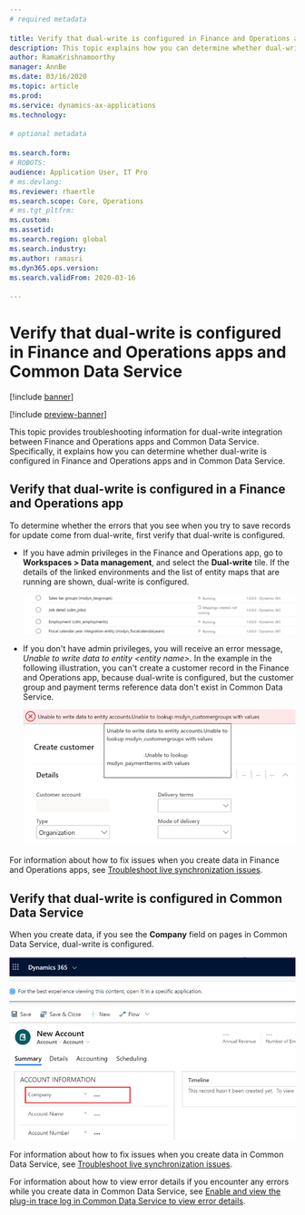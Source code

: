 ```yaml
---
# required metadata

title: Verify that dual-write is configured in Finance and Operations apps and Common Data Service
description: This topic explains how you can determine whether dual-write is configured in Finance and Operations apps and in Common Data Service.
author: RamaKrishnamoorthy 
manager: AnnBe
ms.date: 03/16/2020
ms.topic: article
ms.prod: 
ms.service: dynamics-ax-applications
ms.technology: 

# optional metadata

ms.search.form: 
# ROBOTS: 
audience: Application User, IT Pro
# ms.devlang: 
ms.reviewer: rhaertle
ms.search.scope: Core, Operations
# ms.tgt_pltfrm: 
ms.custom: 
ms.assetid: 
ms.search.region: global
ms.search.industry: 
ms.author: ramasri
ms.dyn365.ops.version: 
ms.search.validFrom: 2020-03-16

---
```


# Verify that dual-write is configured in Finance and Operations apps and Common Data Service

[!include [banner](../../includes/banner.md)]

[!include [preview-banner](../../includes/preview-banner.md)]

This topic provides troubleshooting information for dual-write integration between Finance and Operations apps and Common Data Service. Specifically, it explains how you can determine whether dual-write is configured in Finance and Operations apps and in Common Data Service.

## Verify that dual-write is configured in a Finance and Operations app

To determine whether the errors that you see when you try to save records for update come from dual-write, first verify that dual-write is configured.

+ If you have admin privileges in the Finance and Operations app, go to **Workspaces \> Data management**, and select the **Dual-write** tile. If the details of the linked environments and the list of entity maps that are running are shown, dual-write is configured.

    ![Verifying the Finance and Operations app connection when you have admin privileges](media/verify_fin_ops_1.png)

+ If you don't have admin privileges, you will receive an error message, *Unable to write data to entity \<entity name\>*. In the example in the following illustration, you can't create a customer record in the Finance and Operations app, because dual-write is configured, but the customer group and payment terms reference data don't exist in Common Data Service.

    ![Verifying the Finance and Operations app connection when you don't have admin privileges](media/verify_fin_ops_2.png)

For information about how to fix issues when you create data in Finance and Operations apps, see [Troubleshoot live synchronization issues](dual-write-troubleshooting-live-sync.md).

## Verify that dual-write is configured in Common Data Service

When you create data, if you see the **Company** field on pages in Common Data Service, dual-write is configured.

![Verifying the Common Data Service connection](media/verify_cds.png)

For information about how to fix issues when you create data in Common Data Service, see [Troubleshoot live synchronization issues](dual-write-troubleshooting-live-sync.md).

For information about how to view error details if you encounter any errors while you create data in Common Data Service, see [Enable and view the plug-in trace log in Common Data Service to view error details](dual-write-troubleshooting-general.md#enable-and-view-the-plug-in-trace-log-in-common-data-service-to-view-error-details).
